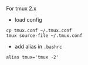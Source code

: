 For tmux 2.x
* load config
```shell
cp tmux.conf ~/.tmux.conf
tmux source-file ~/.tmux.conf
```
* add alias in `.bashrc`
```shell
alias tmux='tmux -2'
```
